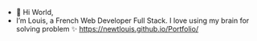 - 👋 Hi World,
- I’m Louis, a French Web Developer Full Stack. I love using my brain for solving problem ✨
https://newtlouis.github.io/Portfolio/
